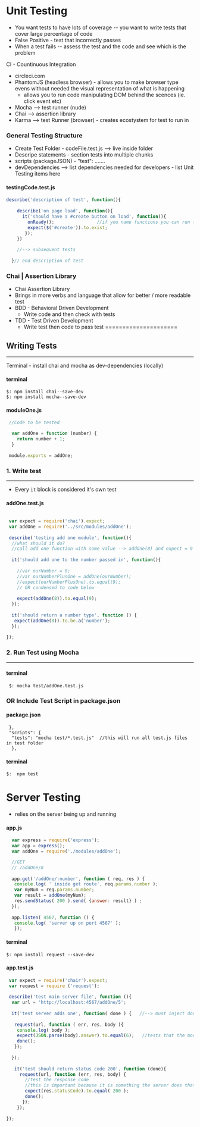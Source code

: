 Unit Testing
===

 - You want tests to have lots of coverage -- you want to write tests that cover large percentage of code 
 - False Positive - test that incorrectly passes
 - When a test fails -- assess the test and the code and see which is the problem

CI - Countinuous Integration
  - circleci.com
  - PhantomJS (headless browser) - allows you to make browser type evens without needed the visual representation of what is happening
    - allows you to run code manipulating DOM behind the scences (ie. click event etc)
  - Mocha --> test runner (nude)
  - Chai --> assertion library
  - Karma --> test Runner (browser) - creates ecostystem for test to run in 
  

### General Testing Structure
  - Create Test Folder - codeFile.test.js --> live inside folder
  - Descripe statements - section tests into multiple chunks
  - scripts (packageJSON) - "test": .......
  - devDependencies --> list dependencies needed for developers - list Unit Testing items here

#### testingCode.test.js
```javascript
describe('description of test', function(){
    
    describe('on page load', function(){
      it('should have a #create button on load', function(){
        onReady();                //if you name functions you can run tests on them - you cannot if they are all nested
        expect($('#create')).to.exist;
       });
    })
    
    //--> subsequent tests 
   
  }// end description of test
```

### Chai | Assertion Library
 - Chai Assertion Library 
 - Brings in more verbs and language that allow for better / more readable test
 - BDD - Behavioral Driven Development
   - Write code and then check with tests
 - TDD - Test Driven Development
   - Write test then code to pass test
=====================

## Writing Tests
-------------------------------------
Terminal - install chai and mocha as dev-dependencies (locally)
#### terminal
```
$: npm install chai--save-dev
$: npm install mocha--save-dev
```

#### moduleOne.js
```javascript
 //Code to be tested

  var addOne = function (number) {
    return number + 1;
  }
 
 module.exports = addOne;
```
### 1. Write test
-------------------------------------
 - Every `it` block is considered it's own test 
#### addOne.test.js
```javascript
 
 var expect = require('chai').expect;
 var addOne = require('../src/modules/addOne');
 
 describe('testing add one module', function(){
  //what should it do?
  //call add one function with some value --> addOne(8) and expect = 9
  
  it('should add one to the number passed in', function(){
   
    //var ourNumber = 8;
    //var ourNumberPlusOne = addOne(ourNumber);
    //expect(ourNumberPlusOne).to.equal(9);
    // OR condensed to code below
  
    expect(addOne(8)).to.equal(9);
  }); 
  
  it('should return a number type', function () {
   expect(addOne(8)).to.be.a('number');
  });
  
});
```

### 2. Run Test using Mocha
-------------------------------------
#### terminal
```
 $: mocha test/addOne.test.js
```
### OR Include Test Script in package.json
#### package.json
```
 },
 "scripts": {
  "tests": "mocha test/*.test.js"  //this will run all test.js files in test folder
  },
```
#### terminal
```
$:  npm test
```
Server Testing
=========================
 - relies on the server being up and running
 
#### app.js
```javascript
  var express = require('express');
  var app = express();
  var addOne = require('./modules/addOne');

  //GET
  // /addOne/8
  
  app.get('/addOne/:number', function ( req, res ) {
   console.log( ' inside get route', req.params.number );
   var myNum = req.params.number;
   var result = addOne(myNum);
   res.sendStatus( 200 ).send( {answer: result} ) ;  
  });
  
  app.listen( 4567, function () {
   console.log( 'server up on port 4567' );
   });

```
#### terminal
```
$: npm install request --save-dev
```

#### app.test.js
```javascript
 var expect = require('chair').expect;
 var request = require ('request');
 
 describe('test main server file', function (){
  var url = 'http://localhost:4567/addOne/5';
  
  it('test server adds one', function( done ) {   //--> must inject done so that you are able to later call it
   
   request(url, function ( err, res, body ){  
    console.log( body );   
    expect(JSON.parse(body).answer).to.equal(6);   //tests that the module works (repeating unit test)  
    done();   
   });
   
  });
  
   it('test should return status code 200', function (done){
     request(url, function (err, res, body) {
       //test the response code 
       //this is important because it is something the server does that has nothing to do with module  
       expect(res.statusCode).to.equal( 200 );
       done();
      });
    });
  
}); 
```
